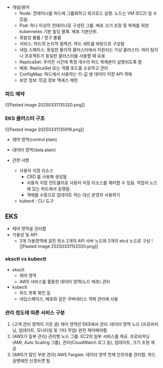 - 개념/용어
	- Node: 컨테이너를 파드에 그룹화하고 워크로드 실행. 노드는 VM (EC2) 일 수 있음.
	- Pod: 하나 이상의 컨테이너로 구성된 그룹. 배포 크기 조정 및 복제를 위한 kubernetes 기본 빌딩 블록. 배포 기본단위.
	- 휘발성 볼륨 / 영구 볼륨
	- 서비스: 파드의 논리적 컬렉션. 파드 세트를 바탕으로 구성됨
	- 네임 스페이스: 동일한 물리적 클러스터에서 지원되는 가상 클러스터. 여러 팀이나 프로젝트가 동일한 클러스터를 사용할 때 유용
	- ReplicaSet: 주어진 시간에 특정 개수의 파드 복제본이 실행되도록 함
	- 배포: ReplicaSet 또는 개별 포드를 소유하고 관리
	- ConfigMap: 파드에서 사용하는 키-값 쌍 데이터 저장 API 객체
	- 보안 정보: 민감 정보 액세스 제한

### 파드 예약
![[Pasted image 20250331135320.png]]

### EKS 클러스터 구조
![[Pasted image 20250331135919.png]]
- 제어 영역(control plain)
- 데이터 영역(data plain)

- 관련 사항
	- 사용자 지정 리소스
		- CRD 를 사용해 생성됨
		- 사용자 지정 컨트롤러로 사용자 지정 리소스를 제어할 수 있음. 작업자 노드에 있는 파드에서 실행됨.
		- 객체를 수동으로 업데이트 하는 대신 운영자 사용하기
	- kubectl : CLI 도구

## EKS
- 제어 영역을 관리함
- 가용성 및 API 
	- 3개 가용영역에 걸친 최소 2개의 API 서버 노드와 3개의 etcd 노드로 구성
![[Pasted image 20250331152020.png]]
### eksctl vs kubectl
- eksclt
	- 제어 영역
	- AWS 서비스를 활용한 데이터 영역(노드 배포) 관리
- kubectl
	- 파드 목록 확인 등
	- 네임스페이스, 배포와 같은 쿠버네티스 객체 관리에 사용

### 관리 정도에 따른 서비스 구분
1. (고객 관리 영역이 가장 큼) 제어 영역만 EKS에서 관리. 데이터 영역 노드 (프로비저닝, 업데이트, 모니터링 및 기타 작업) 완전 제어해야함
2. (AWS가 일부 관리) 관리형 노드 그룹: EC2의 일부 서비스를 제공. 프로비저닝(AMI, Auto Scaling 그룹), 관리(CloudWatch 로그 등), 업데이트, 크기 조정 제공
3. (AWS가 많인 부분 관리) AWS Fargate: 데이터 영역 전체 인프라를 관리함. 파드 실행에만 신경쓰면 됨 